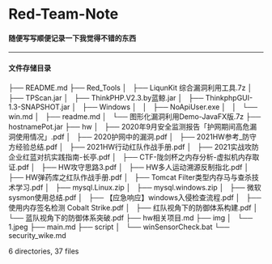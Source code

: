 # Red-Team-Note

#### 随便写写顺便记录一下我觉得不错的东西


---


#### 文件存储目录

├── README.md
├── Red_Tools
│   ├── LiqunKit 综合漏洞利用工具.7z
│   ├── TPScan.jar
│   ├── ThinkPHP.V2.3.by蓝鲸.jar
│   ├── ThinkphpGUI-1.3-SNAPSHOT.jar
│   ├── Windows
│   │   ├── NoApiUser.exe
│   │   └── win.md
│   ├── readme.md
│   └── 图形化漏洞利用Demo-JavaFX版.7z
├── hostnamePot.jar
├── hw
│   ├── 2020年9月安全监测报告「护网期间高危漏洞使用情况」.pdf
│   ├── 2020护网中的漏洞.pdf
│   ├── 2021HW参考_防守方经验总结.pdf
│   ├── 2021HW行动红队作战手册.pdf
│   ├── 2021实战攻防企业红蓝对抗实践指南-长亭.pdf
│   ├── CTF-陇剑杯之内存分析-虚拟机内存取证.pdf
│   ├── HW攻守思路3.pdf
│   ├── HW多人运动溯源反制指北.pdf
│   ├── HW弹药库之红队作战手册.pdf
│   ├── Tomcat Filter类型内存马与查杀技术学习.pdf
│   ├── mysql.Linux.zip
│   ├── mysql.windows.zip
│   ├── 微软sysmon使用总结.pdf
│   ├── 【应急响应】windows入侵检查流程.pdf
│   ├── 使用内存签名检测 Cobalt Strike.pdf
│   ├── 红队视角下的防御体系构建.pdf
│   └── 蓝队视角下的防御体系突破.pdf
├── hw相关项目.md
├── img
│   └── 1.jpeg
├── main.md
├── script
│   └── winSensorCheck.bat
└── security_wike.md

6 directories, 37 files
